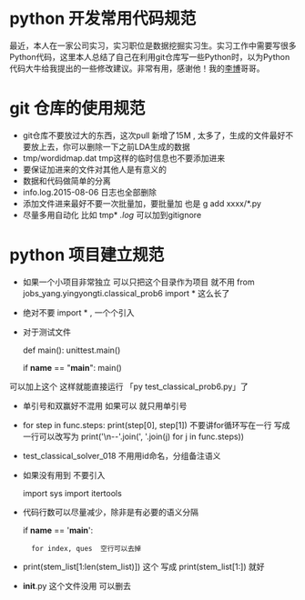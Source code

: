 # python 开发常用代码规范

最近，本人在一家公司实习，实习职位是数据挖掘实习生。实习工作中需要写很多Python代码，这里本人总结了自己在利用git仓库写一些Python时，以为Python代码大牛给我提出的一些修改建议。非常有用，感谢他！我的[李博](https://bitbucket.org/askender/)哥哥。

# git 仓库的使用规范
- git仓库不要放过大的东西，这次pull 新增了15M , 太多了，生成的文件最好不要放上去，你可以删除一下之前LDA生成的数据
- tmp/wordidmap.dat  tmp这样的临时信息也不要添加进来
- 要保证加进来的文件对其他人是有意义的
- 数据和代码做简单的分离
- info.log.2015-08-06 日志也全部删除
- 添加文件进来最好不要一次批量加，要批量加  也是     g add xxxx/*.py
- 尽量多用自动化 比如 tmp*  *.log*   可以加到gitignore

# python 项目建立规范
- 如果一个小项目非常独立  可以只把这个目录作为项目 就不用  from jobs_yang.yingyongti.classical_prob6 import * 这么长了
- 绝对不要  import * ,   一个个引入
- 对于测试文件

    def main():
    unittest.main()

    if __name__ == "__main__":
        main()
        
可以加上这个  这样就能直接运行 「py test_classical_prob6.py」了 

- 单引号和双赢好不混用 如果可以  就只用单引号
- for step in func.steps: print(step[0], step[1])   不要讲for循环写在一行   写成一行可以改写为 print('\n--'.join(', '.join(j) for j in func.steps))
- test_classical_solver_018  不用用id命名，分组备注语义
- 如果没有用到 不要引入

    import sys
    import itertools
    
- 代码行数可以尽量减少，除非是有必要的语义分隔

    if __name__ == '__main__':
    
        for index, ques  空行可以去掉

- print(stem_list[1:len(stem_list)]) 这个  写成  print(stem_list[1:])  就好
- __init__.py  这个文件没用  可以删去

